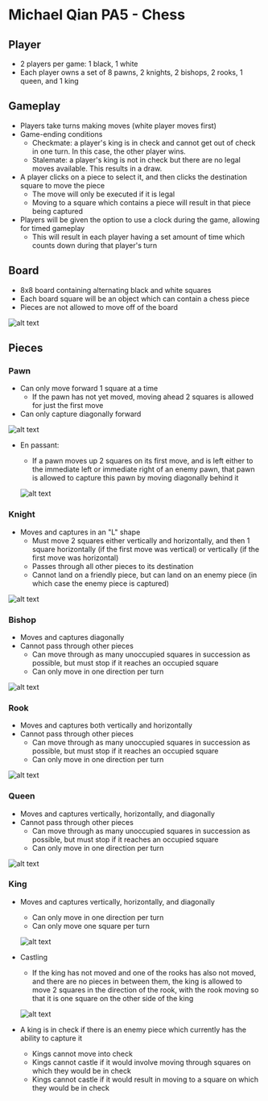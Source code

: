 # Michael Qian PA5 - Chess

## Player
+ 2 players per game: 1 black, 1 white
+ Each player owns a set of 8 pawns, 2 knights, 2 bishops, 2 rooks, 1 queen, and 1 king

## Gameplay
+ Players take turns making moves (white player moves first)
+ Game-ending conditions
  + Checkmate: a player's king is in check and cannot get out of check in one turn. In this case, the other player wins.
  + Stalemate: a player's king is not in check but there are no legal moves available. This results in a draw.
+ A player clicks on a piece to select it, and then clicks the destination square to move the piece
  + The move will only be executed if it is legal
  + Moving to a square which contains a piece will result in that piece being captured
+ Players will be given the option to use a clock during the game, allowing for timed gameplay
  + This will result in each player having a set amount of time which counts down during that player's turn

## Board
+ 8x8 board containing alternating black and white squares
+ Each board square will be an object which can contain a chess piece
+ Pieces are not allowed to move off of the board

![alt text](http://www.reviewboardgames.com/media/setting-up-a-chess-board.gif "Initial chess board setup")

## Pieces

### Pawn
+ Can only move forward 1 square at a time
  + If the pawn has not yet moved, moving ahead 2 squares is allowed for just the first move
+ Can only capture diagonally forward

![alt text](http://0.tqn.com/d/chess/1/0/8/-/-/-/PawnMoves.gif "Legal pawn moves. Dots denote legal movements while crosses denote legal captures.")

+ En passant:
  + If a pawn moves up 2 squares on its first move, and is left either to the immediate left or immediate right of an enemy pawn,
  that pawn is allowed to capture this pawn by moving diagonally behind it
  
  ![alt text](http://0.tqn.com/d/chess/1/0/L/-/-/-/Enpassant.gif "En passant")
  
### Knight
+ Moves and captures in an "L" shape
  + Must move 2 squares either vertically and horizontally, and then 1 square horizontally (if the first move was vertical) or vertically (if the first move was horizontal)
  + Passes through all other pieces to its destination
  + Cannot land on a friendly piece, but can land on an enemy piece (in which case the enemy piece is captured)

![alt text](http://0.tqn.com/d/chess/1/0/6/-/-/-/KnightMoves.gif "Legal knight moves")

### Bishop
+ Moves and captures diagonally
+ Cannot pass through other pieces
  + Can move through as many unoccupied squares in succession as possible, but must stop if it reaches an occupied square
  + Can only move in one direction per turn

![alt text](http://0.tqn.com/d/chess/1/0/3/-/-/-/BishopMoves.gif "Legal bishop moves")

### Rook
+ Moves and captures both vertically and horizontally
+ Cannot pass through other pieces
  + Can move through as many unoccupied squares in succession as possible, but must stop if it reaches an occupied square
  + Can only move in one direction per turn

![alt text](http://0.tqn.com/d/chess/1/0/1/-/-/-/RookMoves.gif "Legal rook moves")

### Queen
+ Moves and captures vertically, horizontally, and diagonally
+ Cannot pass through other pieces
  + Can move through as many unoccupied squares in succession as possible, but must stop if it reaches an occupied square
  + Can only move in one direction per turn

![alt text](http://0.tqn.com/d/chess/1/0/4/-/-/-/QueenMoves.gif "Legal queen moves")

### King
+ Moves and captures vertically, horizontally, and diagonally
  + Can only move in one direction per turn
  + Can only move one square per turn
  
  ![alt text](http://0.tqn.com/d/chess/1/0/5/-/-/-/KingMoves.gif "Legal king moves")

+ Castling
  + If the king has not moved and one of the rooks has also not moved, and there are no pieces in between them, 
  the king is allowed to move 2 squares in the direction of the rook, with the rook moving so that it is one square on the other side of the king
  
  ![alt text](http://www.pressmantoy.com/instructions/chess_spec1.jpg "Castling")

+ A king is in check if there is an enemy piece which currently has the ability to capture it
  + Kings cannot move into check
  + Kings cannot castle if it would involve moving through squares on which they would be in check
  + Kings cannot castle if it would result in moving to a square on which they would be in check

